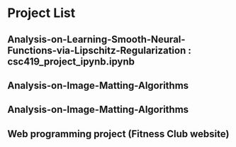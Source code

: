 #  Project List
## Analysis-on-Learning-Smooth-Neural-Functions-via-Lipschitz-Regularization : csc419_project_ipynb.ipynb
## Analysis-on-Image-Matting-Algorithms
## Analysis-on-Image-Matting-Algorithms
## Web programming project (Fitness Club website)
